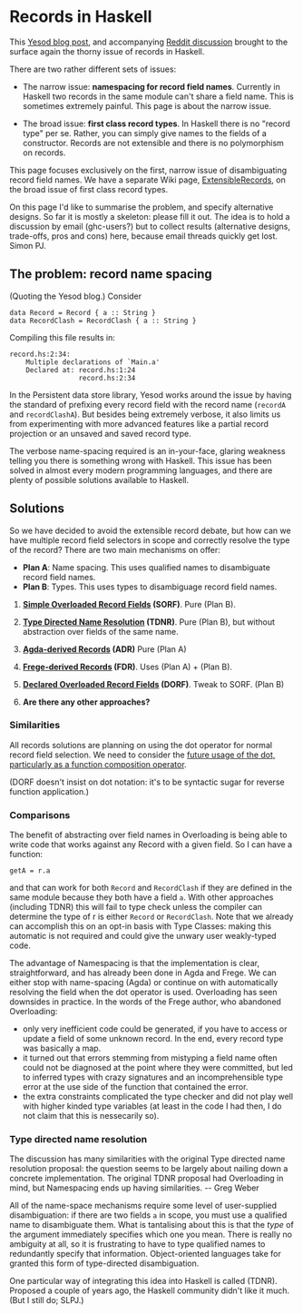 # Records in Haskell



This [
Yesod blog post](http://www.yesodweb.com/blog/2011/09/limitations-of-haskell), and accompanying [
Reddit discussion](http://www.reddit.com/r/haskell/comments/k4lc4/yesod_the_limitations_of_haskell/) brought to the surface again the thorny issue of records in Haskell.



There are two rather different sets of issues:


- The narrow issue: **namespacing for record field names**. Currently in Haskell two records in the same module can't share a field name.  This is sometimes extremely painful.  This page is about the narrow issue.

- The broad issue: **first class record types**.  In Haskell there is no "record type" per se. Rather, you can simply give names to the fields of a constructor.  Records are not extensible and there is no polymorphism on records. 


This page focuses exclusively on the first, narrow issue of disambiguating record field names.  We have a separate Wiki page, [ExtensibleRecords](extensible-records), on the broad issue of first class record types.



On this page I'd like to summarise the problem, and specify alternative designs.  So far it is mostly a skeleton: please fill it out.  The idea is to hold a discussion by email (ghc-users?) but to collect results (alternative designs, trade-offs, pros and cons) here, because email threads quickly get lost.  Simon PJ.


## The problem: record name spacing



(Quoting the Yesod blog.)  Consider


```wiki
data Record = Record { a :: String }
data RecordClash = RecordClash { a :: String }
```


Compiling this file results in:


```wiki
record.hs:2:34:
    Multiple declarations of `Main.a'
    Declared at: record.hs:1:24
                 record.hs:2:34
```


In the Persistent data store library, Yesod works around the issue by having the standard of prefixing every record field with the record name (`recordA` and `recordClashA`). But besides being extremely verbose, it also limits us from experimenting with more advanced features like a partial record projection or an unsaved and saved record type.



The verbose name-spacing required is an in-your-face, glaring weakness telling you there is something wrong with Haskell. This issue has been solved in almost every modern programming languages, and there are plenty of possible solutions available to Haskell.


## Solutions



So we have decided to avoid the extensible record debate, but how can we have multiple record field selectors in scope and correctly resolve the type of the record?  There are two main mechanisms on offer:


- **Plan A**: Name spacing.  This uses qualified names to disambiguate record field names.
- **Plan B**: Types.  This uses types to disambiguage record field names.

1. **[Simple Overloaded Record Fields](records/overloaded-record-fields) (SORF)**.  Pure (Plan B).
1. **[
  Type Directed Name Resolution](http://hackage.haskell.org/trac/haskell-prime/wiki/TypeDirectedNameResolution) (TDNR)**.  Pure (Plan B), but without abstraction over fields of the same name.
1. **[Agda-derived Records](records/name-spacing) (ADR)** Pure (Plan A)
1. **[Frege-derived Records](records/name-spacing) (FDR)**.  Uses (Plan A) + (Plan B).
1. **[Declared Overloaded Record Fields](records/declared-overloaded-record-fields) (DORF)**. Tweak to SORF. (Plan B)

1. **Are there any other approaches?**

### Similarities



All records solutions are planning on using the dot operator for normal record field selection. We need to consider the [future usage of the dot, particularly as a function composition operator](records/dot-operator).



(DORF doesn't insist on dot notation: it's to be syntactic sugar for reverse function application.)


### Comparisons



The benefit of abstracting over field names in Overloading is being able to write code that works against any Record with a given field. So I can have a function:


```wiki
getA = r.a
```


and that can work for both `Record` and `RecordClash` if they are defined in the same module because they both have a field `a`.
With other approaches (including TDNR) this will fail to type check unless the compiler can determine the type of r is either `Record` or `RecordClash`. Note that we already can accomplish this on an opt-in basis with Type Classes: making this automatic is not required and could give the unwary user weakly-typed code.



The advantage of Namespacing is that the implementation is clear, straightforward, and has already been done in Agda and Frege. We can either stop with name-spacing (Agda) or continue on with automatically resolving the field when the dot operator is used. Overloading has seen downsides in practice. In the words of the Frege author, who abandoned Overloading:


- only very inefficient code could be generated, if you have to access or update a field of some unknown record. In the end, every record type was basically a map.
- it turned out that errors stemming from mistyping a field name often could not be diagnosed at the point where they were committed, but led to inferred types with crazy signatures and an incomprehensible type error at the use side of the function that contained the error.
- the extra constraints complicated the type checker and did not play well with higher kinded type variables (at least in the code I had then, I do not claim that this is nessecarily so).

### Type directed name resolution



The discussion has many similarities with the original Type directed name resolution proposal: the question seems to be largely about nailing down a concrete implementation. The original TDNR proposal had Overloading in mind, but Namespacing ends up having similarities. -- Greg Weber



All of the name-space mechanisms require some level of user-supplied disambiguation: if there are two fields `a` in scope, you must use a qualified name to disambiguate them.  What is tantalising about this is that the *type* of the argument immediately specifies which one you mean. There is really no ambiguity at all, so it is frustrating to have to type qualified names to redundantly specify that information.  Object-oriented languages take for granted this form of type-directed disambiguation.



One particular way of integrating this idea into Haskell is called  (TDNR). Proposed a couple of years ago, the Haskell community didn't like it much.  (But I still do; SLPJ.)


